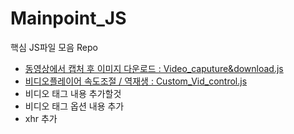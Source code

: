 # Mainpoint_JS

핵심 JS파일 모음 Repo
- [동영상에서 캡처 후 이미지 다운로드 : Video_caputure&download.js](./Video_caputure&download.js)
- [비디오플레이어 속도조절 / 역재생 : Custom_Vid_control.js](./Custom_Vid_control.js)
- 비디오 태그 내용 추가할것
- 비디오 태그 옵션 내용 추가
- xhr 추가
